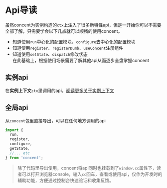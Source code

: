 # Api导读
虽然concent为实例构造的`ctx`上注入了很多新特性api，但是一开始你可以不需要全部了解，只需要学会以下几点就可以顺畅的使用concent。
- 知道使用`run`中心化的配置模块，`configure`去中心化的配置模块    
- 知道使用`register`、`registerDumb`、`useConcent`注册组件    
- 知道使用`setState`、`dispatch`修改状态    
在此基础上，根据使用场景需要了解其他api从而逐步全盘掌握concent

## 实例api
在**实例上下文**`ctx`里调用的api，[阅读更多关于实例上下文](/guide//concept-ref-ctx)

## 全局api
从`concent`包里直接导出，可以在任何地方调用的api
```js
import {
  run,
  register,
  configure,
  getState,
  //... etc
} from 'concent';
```
> 除了代码里导出使用，concent将api同时也挂载到了`window.cc`属性下，读者可以打开浏览器console，输入`cc`回车，查看或使用api，仅作为开发时的辅助功能，方便通过控制台快速验证和收集反馈。

